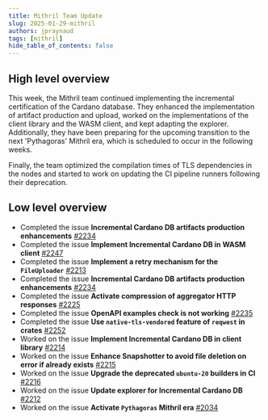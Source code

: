 ```yaml
---
title: Mithril Team Update
slug: 2025-01-29-mithril
authors: jpraynaud
tags: [mithril]
hide_table_of_contents: false
---
```


## High level overview

This week, the Mithril team continued implementing the incremental certification of the Cardano database. They enhanced the implementation of artifact production and upload, worked on the implementations of the client library and the WASM client, and kept adapting the explorer. Additionally, they have been preparing for the upcoming transition to the next 'Pythagoras' Mithril era, which is scheduled to occur in the following weeks.

Finally, the team optimized the compilation times of TLS dependencies in the nodes and started to work on updating the CI pipeline runners following their deprecation.

## Low level overview

- Completed the issue **Incremental Cardano DB artifacts production enhancements** [#2234](https://github.com/input-output-hk/mithril/issues/2234)
- Completed the issue **Implement Incremental Cardano DB in WASM client** [#2247](https://github.com/input-output-hk/mithril/issues/2247)
- Completed the issue **Implement a retry mechanism for the `FileUploader`** [#2213](https://github.com/input-output-hk/mithril/issues/2213)
- Completed the issue **Incremental Cardano DB artifacts production enhancements** [#2234](https://github.com/input-output-hk/mithril/issues/2234)
- Completed the issue **Activate compression of aggregator HTTP responses** [#2225](https://github.com/input-output-hk/mithril/issues/2225)
- Completed the issue **OpenAPI examples check is not working** [#2235](https://github.com/input-output-hk/mithril/issues/2235)
- Completed the issue **Use `native-tls-vendored` feature of `reqwest` in crates** [#2252](https://github.com/input-output-hk/mithril/issues/2252)
- Worked on the issue **Implement Incremental Cardano DB in client library** [#2214](https://github.com/input-output-hk/mithril/issues/2214)
- Worked on the issue **Enhance Snapshotter to avoid file deletion on error if already exists** [#2215](https://github.com/input-output-hk/mithril/issues/2215)
- Worked on the issue **Upgrade the deprecated `ubuntu-20` builders in CI** [#2216](https://github.com/input-output-hk/mithril/issues/2216)
- Worked on the issue **Update explorer for Incremental Cardano DB** [#2212](https://github.com/input-output-hk/mithril/issues/2212)
- Worked on the issue **Activate `Pythagoras` Mithril era** [#2034](https://github.com/input-output-hk/mithril/issues/2034)

